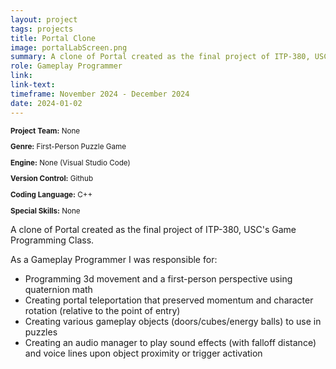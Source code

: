 ```yaml
---
layout: project
tags: projects
title: Portal Clone
image: portalLabScreen.png
summary: A clone of Portal created as the final project of ITP-380, USC's Game Programming Class.
role: Gameplay Programmer
link:
link-text:
timeframe: November 2024 - December 2024
date: 2024-01-02
---
```

<div class="textspace mt-8" style="font-size: smaller;">
    <p><strong>Project Team:</strong> None</p>
    <p><strong>Genre:</strong> First-Person Puzzle Game</p>
    <p><strong>Engine:</strong> None (Visual Studio Code)</p>
    <p><strong>Version Control:</strong> Github</p>
    <p><strong>Coding Language:</strong> C++</p>
    <p><strong>Special Skills:</strong> None</p>
</div>


<div class = "textspace mt-8">
<p class = "">A clone of Portal created as the final project of ITP-380, USC's Game Programming Class.</p>
</div>

<div class = "textspace-no-margin my-8">
<p>As a <span class = "highlight">Gameplay Programmer</span> I was responsible for:</p>
<ul class = "list-disc ml-4">
    <li>Programming 3d movement and a first-person perspective using quaternion math</li>
    <li>Creating portal teleportation that preserved momentum and character rotation (relative to the point of entry)</li>
    <li>Creating various gameplay objects (doors/cubes/energy balls) to use in puzzles</li>
    <li>Creating an audio manager to play sound effects (with falloff distance) and voice lines upon object proximity or trigger activation</li>
</ul>
</div>
